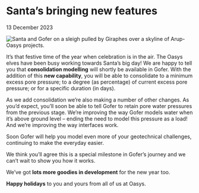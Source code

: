 # Santa’s bringing new features
13 December 2023 

![Santa and Gofer on a sleigh pulled by Giraphes over a skyline of Arup-Oasys projects.](https://b2c-templates-arup.s3-eu-west-1.amazonaws.com/gofer/Gofer-Giraphe-Xmas-2023.gif)

It’s that festive time of the year when celebration is in the air. The Oasys elves have been busy working towards Santa’s big day! We are happy to tell you that **consolidation modelling** will shortly be available in Gofer. With the addition of this **new capability**, you will be able to consolidate to a minimum excess pore pressure; to a degree (as percentage) of current excess pore pressure; or for a specific duration (in days).  

As we add consolidation we’re also making a number of other changes. As you’d expect, you’ll soon be able to tell Gofer to retain pore water pressures from the previous stage. We’re improving the way Gofer models water when it’s above ground level – ending the need to model this pressure as a load! And we’re improving the way interfaces work. 

Soon Gofer will help you model even more of your geotechnical challenges, continuing to make the everyday easier.  

We think you’ll agree this is a special milestone in Gofer’s journey and we can’t wait to show you how it works.  

We’ve got **lots more goodies in development** for the new year too. 

**Happy holidays** to you and yours from all of us at Oasys. 